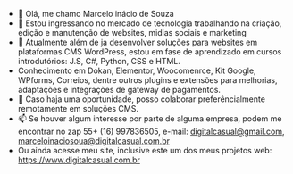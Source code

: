 - 👋 Olá, me chamo Marcelo inácio de Souza
- 👀 Estou ingressando no mercado de tecnologia trabalhando na criação, edição e manutenção de websites, midias sociais e marketing
- 🌱 Atualmente além de ja desenvolver soluções para websites em plataformas CMS WordPress, estou em fase de aprendizado em cursos introdutórios: J.S, C#, Python, CSS e HTML.
- Conhecimento em Dokan, Elementor, Woocomenrce, Kit Google, WPforms, Correios, dentre outros plugins e extensões para melhorias, adaptações e integrações de gateway de  pagamentos. 
- 💞️ Caso haja uma oportunidade, posso colaborar preferêncialmente remotamente em soluções CMS.
- 📫 Se houver algum interesse por parte de alguma empresa, podem me encontrar no zap 55+ (16) 997836505, e-mail: digitalcasual@gmail.com, marceloinaciosoua@digitalcasual.com.br
- Ou ainda acesse meu site, inclusive este um dos meus projetos web: https://www.digitalcasual.com.br
<!---
Marcelo-Inacio-Souza/Marcelo-Inacio-Souza is a ✨ special ✨ repository because its `README.md` (this file) appears on your GitHub profile.
You can click the Preview link to take a look at your changes.
--->
